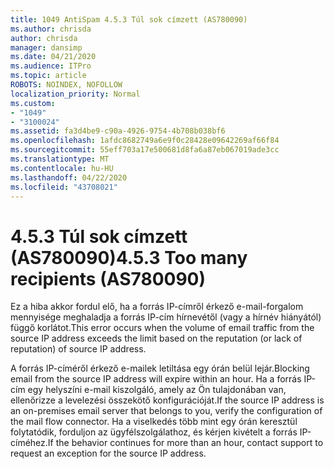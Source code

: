 ```yaml
---
title: 1049 AntiSpam 4.5.3 Túl sok címzett (AS780090)
ms.author: chrisda
author: chrisda
manager: dansimp
ms.date: 04/21/2020
ms.audience: ITPro
ms.topic: article
ROBOTS: NOINDEX, NOFOLLOW
localization_priority: Normal
ms.custom:
- "1049"
- "3100024"
ms.assetid: fa3d4be9-c90a-4926-9754-4b708b038bf6
ms.openlocfilehash: 1afdc8682749a6e9f0c28428e09642269af66f84
ms.sourcegitcommit: 55eff703a17e500681d8fa6a87eb067019ade3cc
ms.translationtype: MT
ms.contentlocale: hu-HU
ms.lasthandoff: 04/22/2020
ms.locfileid: "43708021"
---
```

# <a name="453-too-many-recipients-as780090"></a><span data-ttu-id="d8cb8-102">4.5.3 Túl sok címzett (AS780090)</span><span class="sxs-lookup"><span data-stu-id="d8cb8-102">4.5.3 Too many recipients (AS780090)</span></span>

<span data-ttu-id="d8cb8-103">Ez a hiba akkor fordul elő, ha a forrás IP-címről érkező e-mail-forgalom mennyisége meghaladja a forrás IP-cím hírnevétől (vagy a hírnév hiányától) függő korlátot.</span><span class="sxs-lookup"><span data-stu-id="d8cb8-103">This error occurs when the volume of email traffic from the source IP address exceeds the limit based on the reputation (or lack of reputation) of source IP address.</span></span>

<span data-ttu-id="d8cb8-104">A forrás IP-címéről érkező e-mailek letiltása egy órán belül lejár.</span><span class="sxs-lookup"><span data-stu-id="d8cb8-104">Blocking email from the source IP address will expire within an hour.</span></span> <span data-ttu-id="d8cb8-105">Ha a forrás IP-cím egy helyszíni e-mail kiszolgáló, amely az Ön tulajdonában van, ellenőrizze a levelezési összekötő konfigurációját.</span><span class="sxs-lookup"><span data-stu-id="d8cb8-105">If the source IP address is an on-premises email server that belongs to you, verify the configuration of the mail flow connector.</span></span> <span data-ttu-id="d8cb8-106">Ha a viselkedés több mint egy órán keresztül folytatódik, forduljon az ügyfélszolgálathoz, és kérjen kivételt a forrás IP-címéhez.</span><span class="sxs-lookup"><span data-stu-id="d8cb8-106">If the behavior continues for more than an hour, contact support to request an exception for the source IP address.</span></span>

